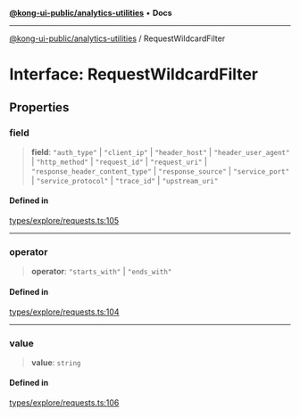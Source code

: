 [**@kong-ui-public/analytics-utilities**](../README.md) • **Docs**

***

[@kong-ui-public/analytics-utilities](../README.md) / RequestWildcardFilter

# Interface: RequestWildcardFilter

## Properties

### field

> **field**: `"auth_type"` \| `"client_ip"` \| `"header_host"` \| `"header_user_agent"` \| `"http_method"` \| `"request_id"` \| `"request_uri"` \| `"response_header_content_type"` \| `"response_source"` \| `"service_port"` \| `"service_protocol"` \| `"trace_id"` \| `"upstream_uri"`

#### Defined in

[types/explore/requests.ts:105](https://github.com/Kong/public-ui-components/blob/main/packages/analytics/analytics-utilities/src/types/explore/requests.ts#L105)

***

### operator

> **operator**: `"starts_with"` \| `"ends_with"`

#### Defined in

[types/explore/requests.ts:104](https://github.com/Kong/public-ui-components/blob/main/packages/analytics/analytics-utilities/src/types/explore/requests.ts#L104)

***

### value

> **value**: `string`

#### Defined in

[types/explore/requests.ts:106](https://github.com/Kong/public-ui-components/blob/main/packages/analytics/analytics-utilities/src/types/explore/requests.ts#L106)
